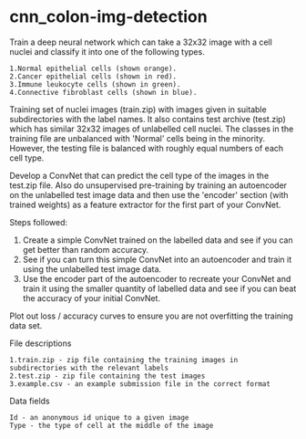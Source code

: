 # cnn_colon-img-detection
Train a deep neural network which can take a 32x32 image with a cell nuclei and classify it into one of the following types.

	1.Normal epithelial cells (shown orange).
	2.Cancer epithelial cells (shown in red).
	3.Immune leukocyte cells (shown in green).
	4.Connective fibroblast cells (shown in blue).

Training set of nuclei images (train.zip) with images given in suitable subdirectories with the label names. 
It also contains test archive (test.zip) which has similar 32x32 images of unlabelled cell nuclei.
The classes in the training file are unbalanced with 'Normal' cells being in the minority. However, the testing file is balanced with roughly equal 
numbers of each cell type.

Develop a ConvNet that can predict the cell type of the images in the test.zip file. 
Also do unsupervised pre-training by training an autoencoder on the unlabelled test image data and then use the 'encoder' section (with trained weights) 
as a feature extractor for the first part of your ConvNet.

Steps followed:
  1. Create a simple ConvNet trained on the labelled data and see if you can get better than random accuracy.
  2. See if you can turn this simple ConvNet into an autoencoder and train it using the unlabelled test image data.
  3. Use the encoder part of the autoencoder to recreate your ConvNet and train it using the smaller quantity of labelled data and see if you can beat the 
      accuracy of your initial ConvNet.
      
Plot out loss / accuracy curves to ensure you are not overfitting the training data set.

File descriptions

	1.train.zip - zip file containing the training images in subdirectories with the relevant labels
	2.test.zip - zip file containing the test images
	3.example.csv - an example submission file in the correct format

Data fields

	Id - an anonymous id unique to a given image
	Type - the type of cell at the middle of the image
